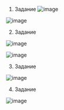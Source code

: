 1. Задание
![image](https://github.com/inyushov/devops-netology/assets/127683348/b7a5f30d-f197-4b65-baac-4b2834da9b29)

![image](https://github.com/inyushov/devops-netology/assets/127683348/6787d9f0-15e7-42a6-be6f-47126aa2817d)

2. Задание

![image](https://github.com/inyushov/devops-netology/assets/127683348/60a65216-45a1-41e8-91ac-7c723790e7e4)


![image](https://github.com/inyushov/devops-netology/assets/127683348/2fdcdc47-85d3-43da-9704-487cb6dedcfe)

3. Задание

![image](https://github.com/inyushov/devops-netology/assets/127683348/ad3cf45a-8c49-4096-84b1-7153c19f5881)

4. Задание

![image](https://github.com/inyushov/devops-netology/assets/127683348/55181557-7228-4e78-9c58-d43b5d4f38dd)




